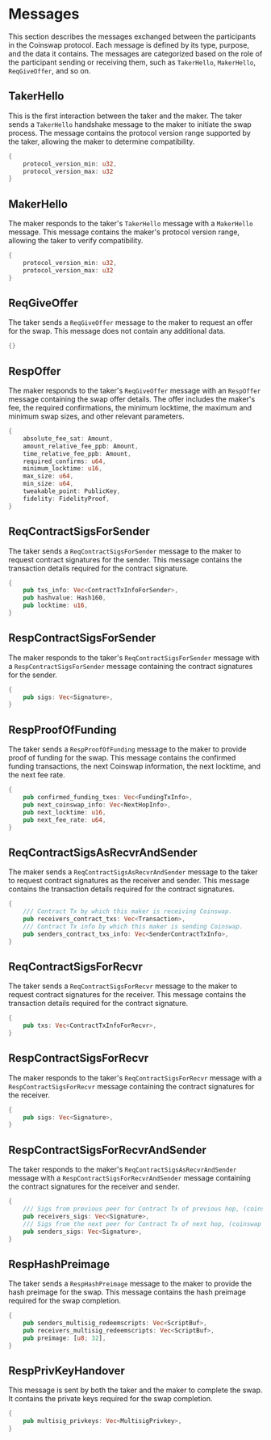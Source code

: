 # Messages

This section describes the messages exchanged between the participants in the Coinswap protocol. Each message is defined by its type, purpose, and the data it contains. The messages are categorized based on the role of the participant sending or receiving them, such as `TakerHello`, `MakerHello`, `ReqGiveOffer`, and so on.

## TakerHello

This is the first interaction between the taker and the maker. The taker sends a `TakerHello` handshake message to the maker to initiate the swap process. The message contains the protocol version range supported by the taker, allowing the maker to determine compatibility.

```rust
{
    protocol_version_min: u32,
    protocol_version_max: u32
}
```

## MakerHello

The maker responds to the taker's `TakerHello` message with a `MakerHello` message. This message contains the maker's protocol version range, allowing the taker to verify compatibility.

```rust
{
    protocol_version_min: u32,
    protocol_version_max: u32
}
```

## ReqGiveOffer

The taker sends a `ReqGiveOffer` message to the maker to request an offer for the swap. This message does not contain any additional data.

```rust
{}
```

## RespOffer

The maker responds to the taker's `ReqGiveOffer` message with an `RespOffer` message containing the swap offer details. The offer includes the maker's fee, the required confirmations, the minimum locktime, the maximum and minimum swap sizes, and other relevant parameters.

```rust
{
    absolute_fee_sat: Amount,
    amount_relative_fee_ppb: Amount,
    time_relative_fee_ppb: Amount,
    required_confirms: u64,
    minimum_locktime: u16,
    max_size: u64,
    min_size: u64,
    tweakable_point: PublicKey,
    fidelity: FidelityProof,
}
```

## ReqContractSigsForSender

The taker sends a `ReqContractSigsForSender` message to the maker to request contract signatures for the sender. This message contains the transaction details required for the contract signature.

```rust
{
    pub txs_info: Vec<ContractTxInfoForSender>,
    pub hashvalue: Hash160,
    pub locktime: u16,
}
```

## RespContractSigsForSender

The maker responds to the taker's `ReqContractSigsForSender` message with a `RespContractSigsForSender` message containing the contract signatures for the sender.

```rust
{
    pub sigs: Vec<Signature>,
}
```

## RespProofOfFunding

The taker sends a `RespProofOfFunding` message to the maker to provide proof of funding for the swap. This message contains the confirmed funding transactions, the next Coinswap information, the next locktime, and the next fee rate.

```rust
{
    pub confirmed_funding_txes: Vec<FundingTxInfo>,
    pub next_coinswap_info: Vec<NextHopInfo>,
    pub next_locktime: u16,
    pub next_fee_rate: u64,
}
```

## ReqContractSigsAsRecvrAndSender

The maker sends a `ReqContractSigsAsRecvrAndSender` message to the taker to request contract signatures as the receiver and sender. This message contains the transaction details required for the contract signatures.

```rust
{
    /// Contract Tx by which this maker is receiving Coinswap.
    pub receivers_contract_txs: Vec<Transaction>,
    /// Contract Tx info by which this maker is sending Coinswap.
    pub senders_contract_txs_info: Vec<SenderContractTxInfo>,
}
```

## ReqContractSigsForRecvr

The taker sends a `ReqContractSigsForRecvr` message to the maker to request contract signatures for the receiver. This message contains the transaction details required for the contract signature.

```rust
{
    pub txs: Vec<ContractTxInfoForRecvr>,
}
```

## RespContractSigsForRecvr

The maker responds to the taker's `ReqContractSigsForRecvr` message with a `RespContractSigsForRecvr` message containing the contract signatures for the receiver.

```rust
{
    pub sigs: Vec<Signature>,
}
```

## RespContractSigsForRecvrAndSender

The taker responds to the maker's `ReqContractSigsAsRecvrAndSender` message with a `RespContractSigsForRecvrAndSender` message containing the contract signatures for the receiver and sender.

```rust
{
    /// Sigs from previous peer for Contract Tx of previous hop, (coinswap received by this Maker).
    pub receivers_sigs: Vec<Signature>,
    /// Sigs from the next peer for Contract Tx of next hop, (coinswap sent by this Maker).
    pub senders_sigs: Vec<Signature>,
}
```

## RespHashPreimage

The taker sends a `RespHashPreimage` message to the maker to provide the hash preimage for the swap. This message contains the hash preimage required for the swap completion.

```rust
{
    pub senders_multisig_redeemscripts: Vec<ScriptBuf>,
    pub receivers_multisig_redeemscripts: Vec<ScriptBuf>,
    pub preimage: [u8; 32],
}
```

## RespPrivKeyHandover

This message is sent by both the taker and the maker to complete the swap. It contains the private keys required for the swap completion.

```rust
{
    pub multisig_privkeys: Vec<MultisigPrivkey>,
}
```
